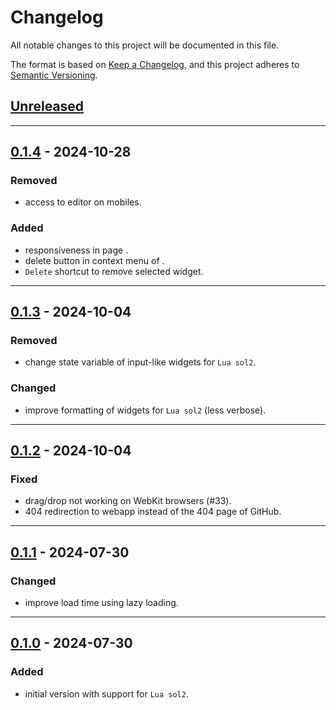 # Changelog
All notable changes to this project will be documented in this file.

The format is based on [Keep a Changelog](https://keepachangelog.com/en/1.0.0/),
and this project adheres to [Semantic Versioning](https://semver.org/spec/v2.0.0.html).

## [Unreleased]

------------------------

## [0.1.4] - 2024-10-28
### Removed
- access to editor on mobiles.

### Added
- responsiveness in page <fig-readme>.
- delete button in context menu of <fig-tree>.
- `Delete` shortcut to remove selected widget.

------------------------

## [0.1.3] - 2024-10-04
### Removed
- change state variable of input-like widgets for `Lua sol2`.

### Changed
- improve formatting of widgets for `Lua sol2` (less verbose).

------------------------

## [0.1.2] - 2024-10-04
### Fixed
- drag/drop not working on WebKit browsers (#33).
- 404 redirection to webapp instead of the 404 page of GitHub.

------------------------

## [0.1.1] - 2024-07-30
### Changed
- improve load time using lazy loading.

------------------------

## [0.1.0] - 2024-07-30
### Added
- initial version with support for `Lua sol2`.

<!-- Table of releases -->
[Unreleased]: https://github.com/poirierlouis/FellowImGui/compare/v0.1.4...HEAD
[0.1.4]: https://github.com/poirierlouis/FellowImGui/compare/v0.1.3...v0.1.4
[0.1.3]: https://github.com/poirierlouis/FellowImGui/compare/v0.1.2...v0.1.3
[0.1.2]: https://github.com/poirierlouis/FellowImGui/compare/v0.1.1...v0.1.2
[0.1.1]: https://github.com/poirierlouis/FellowImGui/compare/v0.1.0...v0.1.1
[0.1.0]: https://github.com/poirierlouis/FellowImGui/releases/tag/v0.1.0
